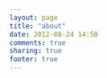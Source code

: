 ```yaml
---
layout: page
title: "about"
date: 2012-08-24 14:50
comments: true
sharing: true
footer: true
---
```

